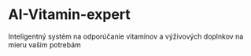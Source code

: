 # AI-Vitamin-expert
Inteligentný systém na odporúčanie vitamínov a výživových doplnkov na mieru vašim potrebám
